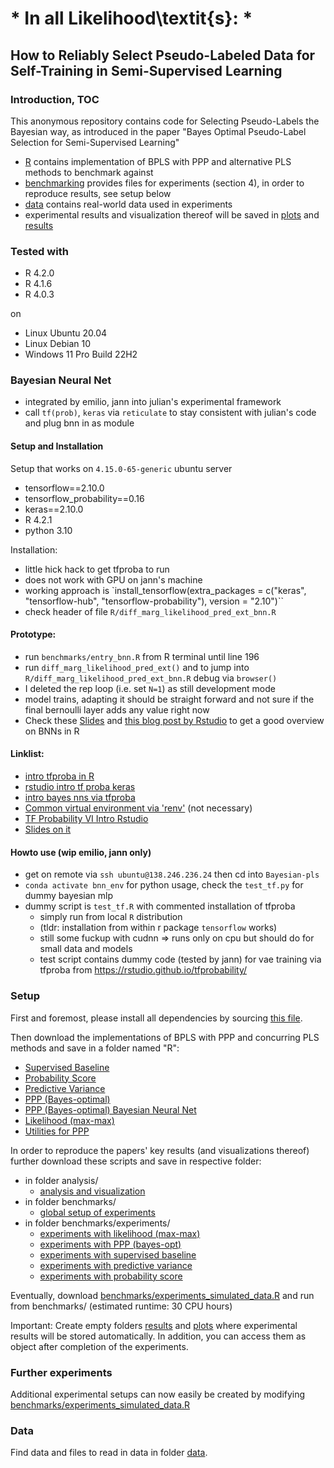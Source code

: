 
# *  In all Likelihood\textit{s}: *

## How to Reliably Select Pseudo-Labeled Data for Self-Training in Semi-Supervised Learning



### Introduction, TOC
This anonymous repository contains code for Selecting Pseudo-Labels the Bayesian way, as introduced in the paper "Bayes Optimal Pseudo-Label Selection for Semi-Supervised Learning"

* [R](R) contains implementation of BPLS with PPP and alternative PLS methods to benchmark against
* [benchmarking](benchmarking) provides files for experiments (section 4), in order to reproduce results, see setup below
* [data](data) contains real-world data used in experiments
* experimental results and visualization thereof will be saved in [plots](plots) and [results](results) 


### Tested with

- R 4.2.0
- R 4.1.6
- R 4.0.3

on
- Linux Ubuntu 20.04
- Linux Debian 10
- Windows 11 Pro Build 22H2 

### Bayesian Neural Net 

* integrated by emilio, jann into julian's experimental framework
* call `tf(prob)`, `keras` via `reticulate` to stay consistent with julian's code and plug bnn in as module

#### Setup and Installation

Setup that works on `4.15.0-65-generic` ubuntu server

* tensorflow==2.10.0
* tensorflow_probability==0.16
* keras==2.10.0 
* R 4.2.1 
* python 3.10

Installation:

* little hick hack to get tfproba to run 
* does not work with GPU on jann's machine
* working approach is `install_tensorflow(extra_packages = c("keras", "tensorflow-hub", "tensorflow-probability"), version = "2.10")``
* check header of file `R/diff_marg_likelihood_pred_ext_bnn.R`

#### Prototype: 

* run `benchmarks/entry_bnn.R` from R terminal until line 196 
* run `diff_marg_likelihood_pred_ext()` and to jump into `R/diff_marg_likelihood_pred_ext_bnn.R` debug via `browser()`
* I deleted the rep loop (i.e. set `N=1`) as still development mode
* model trains, adapting it should be straight forward and not sure if the final bernoulli layer adds any value right now
* Check these [Slides](https://rstudio-pubs-static.s3.amazonaws.com/547114_25698a3b3e5440158fa78cd8e083bc89.html#40) and [this blog post by Rstudio](https://blogs.rstudio.com/ai/posts/2019-06-05-uncertainty-estimates-tfprobability/) to get a good overview on BNNs in R

#### Linklist:

* [intro tfproba in R](https://blogs.rstudio.com/ai/posts/2019-01-08-getting-started-with-tf-probability/)
* [rstudio intro tf proba keras](https://rstudio.github.io/tfprobability/)
* [intro bayes nns via tfproba](https://towardsdatascience.com/introduction-to-tensorflow-probability-6d5871586c0e)
* [Common virtual environment via 'renv'](https://alexweston013.medium.com/how-to-set-up-an-r-python-virtual-environment-using-renv-483f67d76206) (not necessary)
* [TF Probability VI Intro Rstudio](https://blogs.rstudio.com/ai/posts/2019-06-05-uncertainty-estimates-tfprobability/)
* [Slides on it](https://rstudio-pubs-static.s3.amazonaws.com/547114_25698a3b3e5440158fa78cd8e083bc89.html#40)

#### Howto use (wip emilio, jann only)

* get on remote via `ssh ubuntu@138.246.236.24` then cd into `Bayesian-pls`
* `conda activate bnn_env` for python usage, check the `test_tf.py` for dummy bayesian mlp 
* dummy script is `test_tf.R` with commented installation of tfproba 
    * simply run from local `R` distribution
    * (tldr: installation from within r package `tensorflow` works)
    * still some fuckup with cudnn => runs only on cpu but should do for small data and models
    * test script contains dummy code (tested by jann) for vae training via tfproba from https://rstudio.github.io/tfprobability/


### Setup

First and foremost, please install all dependencies by sourcing [this file](_setup_session.R).

Then download the implementations of BPLS with PPP and concurring PLS methods and save in a folder named "R":

* [Supervised Baseline](R/standard_supervised.R)
* [Probability Score](R/standard_self_training_conf.R)
* [Predictive Variance](R/standard_self_training.R)
* [PPP (Bayes-optimal)](R/diff_marg_likelihood_pred_ext.R)
* [PPP (Bayes-optimal) Bayesian Neural Net](R/diff_marg_likelihood_pred_ext_bnn.R)
* [Likelihood (max-max)](R/diff_marg_likelihood_pred.R)
* [Utilities for PPP](R/utils_diff_marg_likelihood.R)


In order to reproduce the papers' key results (and visualizations thereof) further download these scripts and save in respective folder:

* in folder analysis/
    * [analysis and visualization](analyze/analyze.R) 
* in folder benchmarks/
    * [global setup of experiments](benchmarks/run_benchmarks_simulated_data_p=60.R)
* in folder benchmarks/experiments/
    * [experiments with likelihood (max-max)](benchmarks/experiments/benchmark-dml-pred.R)
    * [experiments with PPP (bayes-opt)](benchmarks/experiments/benchmark-dml-pred-ext.R)
    * [experiments with supervised baseline](benchmarks/experiments/_benchmark-standard-supervised.R)
    * [experiments with predictive variance](benchmarks/experiments/_benchmark-standard-self-training.R)
    * [experiments with probability score](benchmarks/experiments/_benchmark-standard-self-training_conf.R)


Eventually, download [benchmarks/experiments_simulated_data.R](benchmarks/experiments_simulated_data.R) and run from benchmarks/ (estimated runtime: 30 CPU hours)

Important: Create empty folders [results](results) and [plots](plots) where experimental results will be stored automatically. In addition, you can access them as object after completion of the experiments.


### Further experiments

Additional experimental setups can now easily be created by modifying [benchmarks/experiments_simulated_data.R](benchmarks/experiments_simulated_data.R)


### Data

Find data and files to read in data in folder [data](data). 



